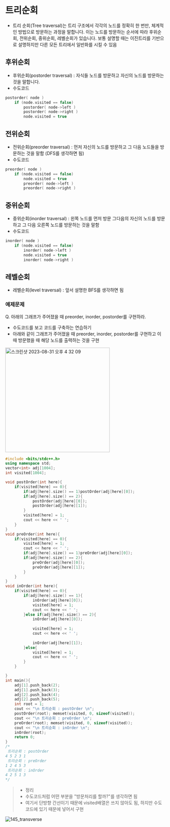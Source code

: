 # 트리순회
- 트리 순회(Tree traversal)는 트리 구조에서 각각의 노드를 정확히 한 번만, 체계적인 방법으로 방문하는 과정을 말합니다. 이는 노드를 방문하는 순서에 따라 후위순회, 전위순회, 중위순회, 레벨순회가 있습니다.  보통 설명할 때는 이진트리를 기반으로 설명하지만 다른 모든 트리에서 일반화를 시킬 수 있음

## 후위순회
- 후위순회(postorder traversal) :  자식들 노드를 방문하고 자신의 노드를 방문하는 것을 말합니다.
- 수도코드
```cpp
postorder( node )
    if (node.visited == false) 
        postorder( node->left ) 
        postorder( node->right )
        node.visited = true
```

## 전위순회
- 전위순회(preorder traversal) : 먼저 자신의 노드를 방문하고 그 다음 노드들을 방문하는 것을 말함 (DFS를 생각하면 됨)
- 수도코드
```cpp
preorder( node )
    if (node.visited == false)
        node.visited = true
        preorder( node->left )
        preorder( node->right )
```

## 중위순회

- 중위순회(inorder traversal) : 왼쪽 노드를 먼저 방문 그다음의 자신의 노드를 방문하고 그 다음 오른쪽 노드를 방문하는 것을 말함
- 수도코드
```cpp
inorder( node )
    if (node.visited == false) 
        inorder( node->left )
        node.visited = true
        inorder( node->right )
```

## 레벨순회
- 레벨순회(level traversal) : 앞서 설명한 BFS를 생각하면 됨

### 예제문제
Q. 아래의 그래프가 주어졌을 때 preorder, inorder, postorder를 구현하라. 
- 수도코드를 보고 코드를 구축하는 연습하기
- 아래와 같이 그래프가 주어졌을 때 preorder, inorder, postorder를 구현하고 이 때 방문했을 때 해당 노드를 출력하는 것을 구현

<img width="329" alt="스크린샷 2023-08-31 오후 4 32 09" src="https://github.com/ajhwan/Algorithm_study/assets/129160008/b14855a1-3c6d-46e1-acf0-3e5c831fae02">

```cpp
#include <bits/stdc++.h>
using namespace std; 
vector<int> adj[1004]; 
int visited[1004];

void postOrder(int here){ 
  	if(visited[here] == 0){ 
  		if(adj[here].size() == 1)postOrder(adj[here][0]);
  		if(adj[here].size() == 2){
  			postOrder(adj[here][0]); 
  			postOrder(adj[here][1]);
		}
  		visited[here] = 1; 
  		cout << here << ' ';
	} 
} 
void preOrder(int here){
  	if(visited[here] == 0){
  		visited[here] = 1; 
  		cout << here << ' ';
  		if(adj[here].size() == 1)preOrder(adj[here][0]);
  		if(adj[here].size() == 2){
  			preOrder(adj[here][0]); 
  			preOrder(adj[here][1]);
		}
	}
}  
void inOrder(int here){   	
	if(visited[here] == 0){ 
  		if(adj[here].size() == 1){ 
  			inOrder(adj[here][0]); 
	  		visited[here] = 1; 
	  		cout << here << ' ';
		}else if(adj[here].size() == 2){
  			inOrder(adj[here][0]); 
	  		
			visited[here] = 1; 
	  		cout << here << ' ';
  			
			inOrder(adj[here][1]);
		}else{
	  		visited[here] = 1; 
	  		cout << here << ' '; 
		}
	}

} 
int main(){
	adj[1].push_back(2);
	adj[1].push_back(3);
	adj[2].push_back(4);
	adj[2].push_back(5); 
	int root = 1;
    cout << "\n 트리순회 : postOrder \n";
    postOrder(root); memset(visited, 0, sizeof(visited));
    cout << "\n 트리순회 : preOrder \n"; 
    preOrder(root); memset(visited, 0, sizeof(visited)); 
    cout << "\n 트리순회 : inOrder \n"; 
    inOrder(root); 
    return 0;
}
/*
 트리순회 : postOrder
4 5 2 3 1
 트리순회 : preOrder
1 2 4 5 3
 트리순회 : inOrder
4 2 5 1 3
*/
```
> - 정리
> - 수도코드처럼 어떤 부분을 "방문처리를 할까?"를 생각하면 됨
> - 여기서 단방향 간선이기 때문에 visited배열은 쓰지 않아도 됨, 하지만 수도코드에 있기 때문에 넣어서 구현

![145_transverse](https://github.com/ajhwan/Algorithm_study/assets/129160008/94f612e1-43ff-48a7-8ba3-ca7aa243011e)


